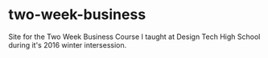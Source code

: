 # two-week-business
Site for the Two Week Business Course I taught at Design Tech High School during it's 2016 winter intersession.
